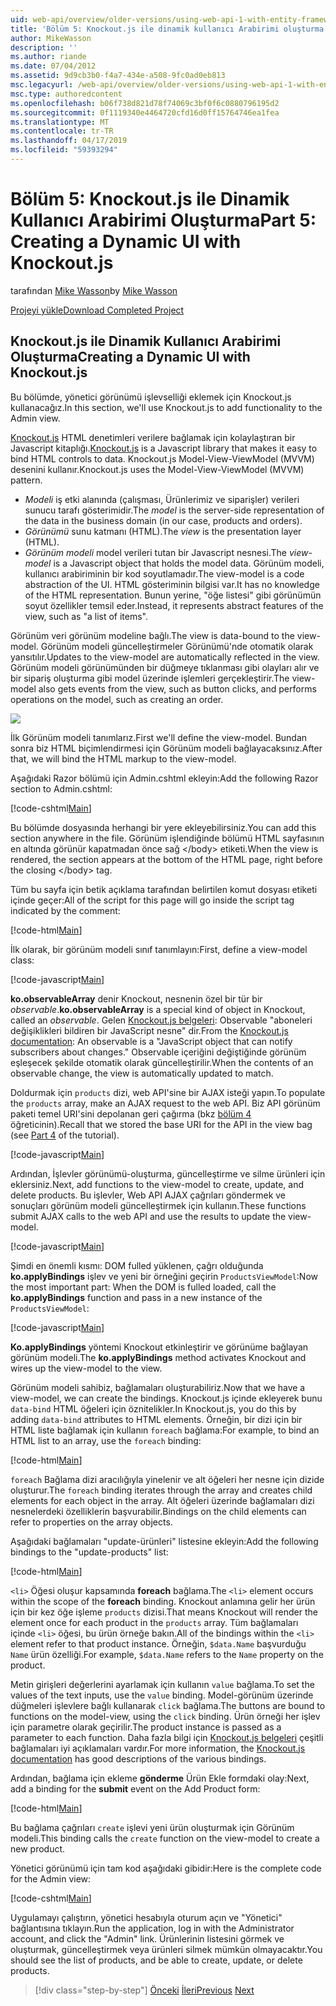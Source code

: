 ```yaml
---
uid: web-api/overview/older-versions/using-web-api-1-with-entity-framework-5/using-web-api-with-entity-framework-part-5
title: 'Bölüm 5: Knockout.js ile dinamik kullanıcı Arabirimi oluşturma | Microsoft Docs'
author: MikeWasson
description: ''
ms.author: riande
ms.date: 07/04/2012
ms.assetid: 9d9cb3b0-f4a7-434e-a508-9fc0ad0eb813
msc.legacyurl: /web-api/overview/older-versions/using-web-api-1-with-entity-framework-5/using-web-api-with-entity-framework-part-5
msc.type: authoredcontent
ms.openlocfilehash: b06f738d821d78f74069c3bf0f6c0880796195d2
ms.sourcegitcommit: 0f1119340e4464720cfd16d0ff15764746ea1fea
ms.translationtype: MT
ms.contentlocale: tr-TR
ms.lasthandoff: 04/17/2019
ms.locfileid: "59393294"
---
```

# <a name="part-5-creating-a-dynamic-ui-with-knockoutjs"></a><span data-ttu-id="5bcf5-102">Bölüm 5: Knockout.js ile Dinamik Kullanıcı Arabirimi Oluşturma</span><span class="sxs-lookup"><span data-stu-id="5bcf5-102">Part 5: Creating a Dynamic UI with Knockout.js</span></span>

<span data-ttu-id="5bcf5-103">tarafından [Mike Wasson](https://github.com/MikeWasson)</span><span class="sxs-lookup"><span data-stu-id="5bcf5-103">by [Mike Wasson](https://github.com/MikeWasson)</span></span>

[<span data-ttu-id="5bcf5-104">Projeyi yükle</span><span class="sxs-lookup"><span data-stu-id="5bcf5-104">Download Completed Project</span></span>](http://code.msdn.microsoft.com/ASP-NET-Web-API-with-afa30545)

## <a name="creating-a-dynamic-ui-with-knockoutjs"></a><span data-ttu-id="5bcf5-105">Knockout.js ile Dinamik Kullanıcı Arabirimi Oluşturma</span><span class="sxs-lookup"><span data-stu-id="5bcf5-105">Creating a Dynamic UI with Knockout.js</span></span>

<span data-ttu-id="5bcf5-106">Bu bölümde, yönetici görünümü işlevselliği eklemek için Knockout.js kullanacağız.</span><span class="sxs-lookup"><span data-stu-id="5bcf5-106">In this section, we'll use Knockout.js to add functionality to the Admin view.</span></span>

<span data-ttu-id="5bcf5-107">[Knockout.js](http://knockoutjs.com/) HTML denetimleri verilere bağlamak için kolaylaştıran bir Javascript kitaplığı.</span><span class="sxs-lookup"><span data-stu-id="5bcf5-107">[Knockout.js](http://knockoutjs.com/) is a Javascript library that makes it easy to bind HTML controls to data.</span></span> <span data-ttu-id="5bcf5-108">Knockout.js Model-View-ViewModel (MVVM) desenini kullanır.</span><span class="sxs-lookup"><span data-stu-id="5bcf5-108">Knockout.js uses the Model-View-ViewModel (MVVM) pattern.</span></span>

- <span data-ttu-id="5bcf5-109">*Modeli* iş etki alanında (çalışması, Ürünlerimiz ve siparişler) verileri sunucu tarafı gösterimidir.</span><span class="sxs-lookup"><span data-stu-id="5bcf5-109">The *model* is the server-side representation of the data in the business domain (in our case, products and orders).</span></span>
- <span data-ttu-id="5bcf5-110">*Görünümü* sunu katmanı (HTML).</span><span class="sxs-lookup"><span data-stu-id="5bcf5-110">The *view* is the presentation layer (HTML).</span></span>
- <span data-ttu-id="5bcf5-111">*Görünüm modeli* model verileri tutan bir Javascript nesnesi.</span><span class="sxs-lookup"><span data-stu-id="5bcf5-111">The *view-model* is a Javascript object that holds the model data.</span></span> <span data-ttu-id="5bcf5-112">Görünüm modeli, kullanıcı arabiriminin bir kod soyutlamadır.</span><span class="sxs-lookup"><span data-stu-id="5bcf5-112">The view-model is a code abstraction of the UI.</span></span> <span data-ttu-id="5bcf5-113">HTML gösteriminin bilgisi var.</span><span class="sxs-lookup"><span data-stu-id="5bcf5-113">It has no knowledge of the HTML representation.</span></span> <span data-ttu-id="5bcf5-114">Bunun yerine, "öğe listesi" gibi görünümün soyut özellikler temsil eder.</span><span class="sxs-lookup"><span data-stu-id="5bcf5-114">Instead, it represents abstract features of the view, such as "a list of items".</span></span>

<span data-ttu-id="5bcf5-115">Görünüm veri görünüm modeline bağlı.</span><span class="sxs-lookup"><span data-stu-id="5bcf5-115">The view is data-bound to the view-model.</span></span> <span data-ttu-id="5bcf5-116">Görünüm modeli güncelleştirmeler Görünümü'nde otomatik olarak yansıtılır.</span><span class="sxs-lookup"><span data-stu-id="5bcf5-116">Updates to the view-model are automatically reflected in the view.</span></span> <span data-ttu-id="5bcf5-117">Görünüm modeli görünümünden bir düğmeye tıklanması gibi olayları alır ve bir sipariş oluşturma gibi model üzerinde işlemleri gerçekleştirir.</span><span class="sxs-lookup"><span data-stu-id="5bcf5-117">The view-model also gets events from the view, such as button clicks, and performs operations on the model, such as creating an order.</span></span>

![](using-web-api-with-entity-framework-part-5/_static/image1.png)

<span data-ttu-id="5bcf5-118">İlk Görünüm modeli tanımlarız.</span><span class="sxs-lookup"><span data-stu-id="5bcf5-118">First we'll define the view-model.</span></span> <span data-ttu-id="5bcf5-119">Bundan sonra biz HTML biçimlendirmesi için Görünüm modeli bağlayacaksınız.</span><span class="sxs-lookup"><span data-stu-id="5bcf5-119">After that, we will bind the HTML markup to the view-model.</span></span>

<span data-ttu-id="5bcf5-120">Aşağıdaki Razor bölümü için Admin.cshtml ekleyin:</span><span class="sxs-lookup"><span data-stu-id="5bcf5-120">Add the following Razor section to Admin.cshtml:</span></span>

[!code-cshtml[Main](using-web-api-with-entity-framework-part-5/samples/sample1.cshtml)]

<span data-ttu-id="5bcf5-121">Bu bölümde dosyasında herhangi bir yere ekleyebilirsiniz.</span><span class="sxs-lookup"><span data-stu-id="5bcf5-121">You can add this section anywhere in the file.</span></span> <span data-ttu-id="5bcf5-122">Görünüm işlendiğinde bölümü HTML sayfasının en altında görünür kapatmadan önce sağ &lt;/body&gt; etiketi.</span><span class="sxs-lookup"><span data-stu-id="5bcf5-122">When the view is rendered, the section appears at the bottom of the HTML page, right before the closing &lt;/body&gt; tag.</span></span>

<span data-ttu-id="5bcf5-123">Tüm bu sayfa için betik açıklama tarafından belirtilen komut dosyası etiketi içinde geçer:</span><span class="sxs-lookup"><span data-stu-id="5bcf5-123">All of the script for this page will go inside the script tag indicated by the comment:</span></span>

[!code-html[Main](using-web-api-with-entity-framework-part-5/samples/sample2.html)]

<span data-ttu-id="5bcf5-124">İlk olarak, bir görünüm modeli sınıf tanımlayın:</span><span class="sxs-lookup"><span data-stu-id="5bcf5-124">First, define a view-model class:</span></span>

[!code-javascript[Main](using-web-api-with-entity-framework-part-5/samples/sample3.js)]

<span data-ttu-id="5bcf5-125">**ko.observableArray** denir Knockout, nesnenin özel bir tür bir *observable*.</span><span class="sxs-lookup"><span data-stu-id="5bcf5-125">**ko.observableArray** is a special kind of object in Knockout, called an *observable*.</span></span> <span data-ttu-id="5bcf5-126">Gelen [Knockout.js belgeleri](http://knockoutjs.com/documentation/observables.html): Observable "aboneleri değişiklikleri bildiren bir JavaScript nesne" dir.</span><span class="sxs-lookup"><span data-stu-id="5bcf5-126">From the [Knockout.js documentation](http://knockoutjs.com/documentation/observables.html): An observable is a "JavaScript object that can notify subscribers about changes."</span></span> <span data-ttu-id="5bcf5-127">Observable içeriğini değiştiğinde görünüm eşleşecek şekilde otomatik olarak güncelleştirilir.</span><span class="sxs-lookup"><span data-stu-id="5bcf5-127">When the contents of an observable change, the view is automatically updated to match.</span></span>

<span data-ttu-id="5bcf5-128">Doldurmak için `products` dizi, web API'sine bir AJAX isteği yapın.</span><span class="sxs-lookup"><span data-stu-id="5bcf5-128">To populate the `products` array, make an AJAX request to the web API.</span></span> <span data-ttu-id="5bcf5-129">Biz API görünüm paketi temel URI'sini depolanan geri çağırma (bkz [bölüm 4](using-web-api-with-entity-framework-part-4.md) öğreticinin).</span><span class="sxs-lookup"><span data-stu-id="5bcf5-129">Recall that we stored the base URI for the API in the view bag (see [Part 4](using-web-api-with-entity-framework-part-4.md) of the tutorial).</span></span>

[!code-javascript[Main](using-web-api-with-entity-framework-part-5/samples/sample4.js?highlight=5)]

<span data-ttu-id="5bcf5-130">Ardından, İşlevler görünümü-oluşturma, güncelleştirme ve silme ürünleri için eklersiniz.</span><span class="sxs-lookup"><span data-stu-id="5bcf5-130">Next, add functions to the view-model to create, update, and delete products.</span></span> <span data-ttu-id="5bcf5-131">Bu işlevler, Web API AJAX çağrıları göndermek ve sonuçları görünüm modeli güncelleştirmek için kullanın.</span><span class="sxs-lookup"><span data-stu-id="5bcf5-131">These functions submit AJAX calls to the web API and use the results to update the view-model.</span></span>

[!code-javascript[Main](using-web-api-with-entity-framework-part-5/samples/sample5.js?highlight=7)]

<span data-ttu-id="5bcf5-132">Şimdi en önemli kısmı: DOM fulled yüklenen, çağrı olduğunda **ko.applyBindings** işlev ve yeni bir örneğini geçirin `ProductsViewModel`:</span><span class="sxs-lookup"><span data-stu-id="5bcf5-132">Now the most important part: When the DOM is fulled loaded, call the **ko.applyBindings** function and pass in a new instance of the `ProductsViewModel`:</span></span>

[!code-javascript[Main](using-web-api-with-entity-framework-part-5/samples/sample6.js)]

<span data-ttu-id="5bcf5-133">**Ko.applyBindings** yöntemi Knockout etkinleştirir ve görünüme bağlayan görünüm modeli.</span><span class="sxs-lookup"><span data-stu-id="5bcf5-133">The **ko.applyBindings** method activates Knockout and wires up the view-model to the view.</span></span>

<span data-ttu-id="5bcf5-134">Görünüm modeli sahibiz, bağlamaları oluşturabiliriz.</span><span class="sxs-lookup"><span data-stu-id="5bcf5-134">Now that we have a view-model, we can create the bindings.</span></span> <span data-ttu-id="5bcf5-135">Knockout.js içinde ekleyerek bunu `data-bind` HTML öğeleri için öznitelikler.</span><span class="sxs-lookup"><span data-stu-id="5bcf5-135">In Knockout.js, you do this by adding `data-bind` attributes to HTML elements.</span></span> <span data-ttu-id="5bcf5-136">Örneğin, bir dizi için bir HTML liste bağlamak için kullanın `foreach` bağlama:</span><span class="sxs-lookup"><span data-stu-id="5bcf5-136">For example, to bind an HTML list to an array, use the `foreach` binding:</span></span>

[!code-html[Main](using-web-api-with-entity-framework-part-5/samples/sample7.html?highlight=1)]

<span data-ttu-id="5bcf5-137">`foreach` Bağlama dizi aracılığıyla yinelenir ve alt öğeleri her nesne için dizide oluşturur.</span><span class="sxs-lookup"><span data-stu-id="5bcf5-137">The `foreach` binding iterates through the array and creates child elements for each object in the array.</span></span> <span data-ttu-id="5bcf5-138">Alt öğeleri üzerinde bağlamaları dizi nesnelerdeki özelliklerin başvurabilir.</span><span class="sxs-lookup"><span data-stu-id="5bcf5-138">Bindings on the child elements can refer to properties on the array objects.</span></span>

<span data-ttu-id="5bcf5-139">Aşağıdaki bağlamaları "update-ürünleri" listesine ekleyin:</span><span class="sxs-lookup"><span data-stu-id="5bcf5-139">Add the following bindings to the "update-products" list:</span></span>

[!code-html[Main](using-web-api-with-entity-framework-part-5/samples/sample8.html)]

<span data-ttu-id="5bcf5-140">`<li>` Öğesi oluşur kapsamında **foreach** bağlama.</span><span class="sxs-lookup"><span data-stu-id="5bcf5-140">The `<li>` element occurs within the scope of the **foreach** binding.</span></span> <span data-ttu-id="5bcf5-141">Knockout anlamına gelir her ürün için bir kez öğe işleme `products` dizisi.</span><span class="sxs-lookup"><span data-stu-id="5bcf5-141">That means Knockout will render the element once for each product in the `products` array.</span></span> <span data-ttu-id="5bcf5-142">Tüm bağlamaları içinde `<li>` öğesi, bu ürün örneğe bakın.</span><span class="sxs-lookup"><span data-stu-id="5bcf5-142">All of the bindings within the `<li>` element refer to that product instance.</span></span> <span data-ttu-id="5bcf5-143">Örneğin, `$data.Name` başvurduğu `Name` ürün özelliği.</span><span class="sxs-lookup"><span data-stu-id="5bcf5-143">For example, `$data.Name` refers to the `Name` property on the product.</span></span>

<span data-ttu-id="5bcf5-144">Metin girişleri değerlerini ayarlamak için kullanın `value` bağlama.</span><span class="sxs-lookup"><span data-stu-id="5bcf5-144">To set the values of the text inputs, use the `value` binding.</span></span> <span data-ttu-id="5bcf5-145">Model-görünüm üzerinde düğmeleri işlevlere bağlı kullanarak `click` bağlama.</span><span class="sxs-lookup"><span data-stu-id="5bcf5-145">The buttons are bound to functions on the model-view, using the `click` binding.</span></span> <span data-ttu-id="5bcf5-146">Ürün örneği her işlev için parametre olarak geçirilir.</span><span class="sxs-lookup"><span data-stu-id="5bcf5-146">The product instance is passed as a parameter to each function.</span></span> <span data-ttu-id="5bcf5-147">Daha fazla bilgi için [Knockout.js belgeleri](http://knockoutjs.com/documentation/observables.html) çeşitli bağlamaları iyi açıklamaları vardır.</span><span class="sxs-lookup"><span data-stu-id="5bcf5-147">For more information, the [Knockout.js documentation](http://knockoutjs.com/documentation/observables.html) has good descriptions of the various bindings.</span></span>

<span data-ttu-id="5bcf5-148">Ardından, bağlama için ekleme **gönderme** Ürün Ekle formdaki olay:</span><span class="sxs-lookup"><span data-stu-id="5bcf5-148">Next, add a binding for the **submit** event on the Add Product form:</span></span>

[!code-html[Main](using-web-api-with-entity-framework-part-5/samples/sample9.html)]

<span data-ttu-id="5bcf5-149">Bu bağlama çağrıları `create` işlevi yeni ürün oluşturmak için Görünüm modeli.</span><span class="sxs-lookup"><span data-stu-id="5bcf5-149">This binding calls the `create` function on the view-model to create a new product.</span></span>

<span data-ttu-id="5bcf5-150">Yönetici görünümü için tam kod aşağıdaki gibidir:</span><span class="sxs-lookup"><span data-stu-id="5bcf5-150">Here is the complete code for the Admin view:</span></span>

[!code-cshtml[Main](using-web-api-with-entity-framework-part-5/samples/sample10.cshtml)]

<span data-ttu-id="5bcf5-151">Uygulamayı çalıştırın, yönetici hesabıyla oturum açın ve "Yönetici" bağlantısına tıklayın.</span><span class="sxs-lookup"><span data-stu-id="5bcf5-151">Run the application, log in with the Administrator account, and click the "Admin" link.</span></span> <span data-ttu-id="5bcf5-152">Ürünlerinin listesini görmek ve oluşturmak, güncelleştirmek veya ürünleri silmek mümkün olmayacaktır.</span><span class="sxs-lookup"><span data-stu-id="5bcf5-152">You should see the list of products, and be able to create, update, or delete products.</span></span>

> [!div class="step-by-step"]
> <span data-ttu-id="5bcf5-153">[Önceki](using-web-api-with-entity-framework-part-4.md)
> [İleri](using-web-api-with-entity-framework-part-6.md)</span><span class="sxs-lookup"><span data-stu-id="5bcf5-153">[Previous](using-web-api-with-entity-framework-part-4.md)
[Next](using-web-api-with-entity-framework-part-6.md)</span></span>
